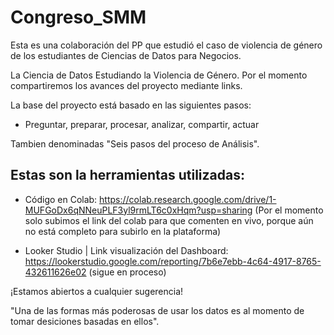 # Congreso_SMM
Esta es una colaboración del PP que estudió el caso de violencia de género de los estudiantes de Ciencias de Datos para Negocios.

La Ciencia de Datos Estudiando la Violencia de Género.
Por el momento compartiremos los avances del proyecto mediante links.


La base del proyecto está basado en las siguientes pasos:

- Preguntar, preparar, procesar, analizar, compartir, actuar 

Tambien denominadas "Seis pasos del proceso de Análisis".


## Estas son la herramientas utilizadas:

- Código en Colab: https://colab.research.google.com/drive/1-MUFGoDx6qNNeuPLF3yl9rmLT6c0xHqm?usp=sharing
(Por el momento solo subimos el link del colab para que comenten en vivo, porque aún no está completo para subirlo en la plataforma)

 - Looker Studio | Link visualización del Dashboard: https://lookerstudio.google.com/reporting/7b6e7ebb-4c64-4917-8765-432611626e02
(sigue en proceso)


¡Estamos abiertos a cualquier sugerencia!

"Una de las formas más poderosas de usar los datos es al momento de tomar desiciones basadas en ellos".


